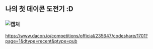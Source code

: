 ## 나의 첫 데이콘 도전기 :D
### ![캡처](https://user-images.githubusercontent.com/59241047/96367357-57ba8c80-1188-11eb-91ce-60a34da49bb7.JPG)


https://www.dacon.io/competitions/official/235647/codeshare/1701?page=1&dtype=recent&ptype=pub
